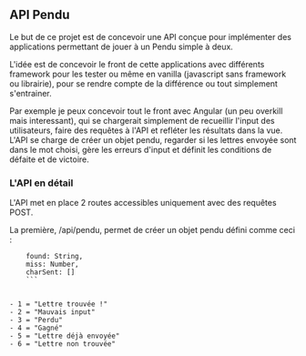 ## API Pendu

Le but de ce projet est de concevoir une API conçue pour implémenter des applications permettant de jouer à un Pendu simple à deux.

L'idée est de concevoir le front de cette applications avec différents framework pour les tester ou même en vanilla (javascript sans framework ou librairie), pour se rendre compte de la différence ou tout simplement s'entrainer.

Par exemple je peux concevoir tout le front avec Angular (un peu overkill mais interessant), qui se chargerait simplement de recueillir l'input des utilisateurs, faire des requêtes à l'API et refléter les résultats dans la vue. L'API se charge de créer un objet pendu, regarder si les lettres envoyée sont dans le mot choisi, gère les erreurs d'input et définit les conditions de défaite et de victoire.

### L'API en détail

L'API met en place 2 routes accessibles uniquement avec des requêtes POST.

La première, /api/pendu, permet de créer un objet pendu défini comme ceci :
```	word: String,
	found: String,
	miss: Number,
	charSent: []
	```


- 1 = "Lettre trouvée !"
- 2 = "Mauvais input"
- 3 = "Perdu"
- 4 = "Gagné"
- 5 = "Lettre déjà envoyée"
- 6 = "Lettre non trouvée"